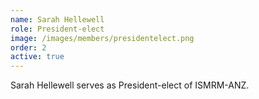 ```yaml
---
name: Sarah Hellewell
role: President-elect
image: /images/members/presidentelect.png
order: 2
active: true
---
```


Sarah Hellewell serves as President-elect of ISMRM-ANZ.